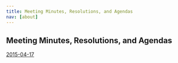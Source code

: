```yaml
---
title: Meeting Minutes, Resolutions, and Agendas
nav: [about]
---
```


## Meeting Minutes, Resolutions, and Agendas ##

[2015-04-17]({{site.github.url}}/about/minutes/2015-04-17/)
